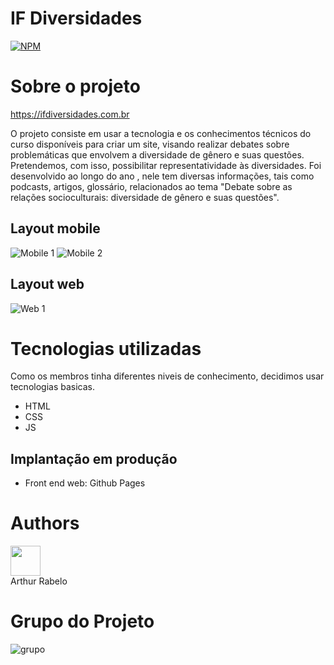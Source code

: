 # IF Diversidades
[![NPM](https://img.shields.io/npm/l/react)](https://github.com/ifDiversidades/ifDiversidades/blob/main/LICENSE) 

# Sobre o projeto

https://ifdiversidades.com.br

 O projeto consiste em usar a tecnologia e os conhecimentos técnicos do curso disponíveis para criar um site, visando realizar debates sobre problemáticas que envolvem a diversidade de gênero e suas questões. 
 Pretendemos, com isso, possibilitar representatividade às diversidades.
 Foi desenvolvido ao longo do ano , nele tem diversas informações, tais como podcasts, artigos, glossário, relacionados ao tema "Debate sobre as
relações socioculturais: diversidade de gênero e suas questões".

## Layout mobile
![Mobile 1](https://github.com/ifDiversidades/ifDiversidades/blob/main/midia/img/readme/mobile.PNG) ![Mobile 2](https://github.com/ifDiversidades/ifDiversidades/blob/main/midia/img/readme/mobile2.PNG)

## Layout web
![Web 1](https://github.com/ifDiversidades/ifDiversidades/blob/main/midia/img/readme/desktop.PNG)

# Tecnologias utilizadas
 Como os membros tinha diferentes niveis de conhecimento, decidimos usar tecnologias basicas.
- HTML
- CSS
- JS
## Implantação em produção
- Front end web: Github Pages

# Authors

<code><a href="https://www.linkedin.com/in/arthur-da-mata-rabelo-5663871b6"><img width="48px" src="https://img.icons8.com/wired/64/000000/linkedin--v1.png" /></a></code><br>
Arthur Rabelo

# Grupo do Projeto
![grupo](https://github.com/ifDiversidades/ifDiversidades/blob/main/midia/img/readme/404-Grupo.jpeg)
